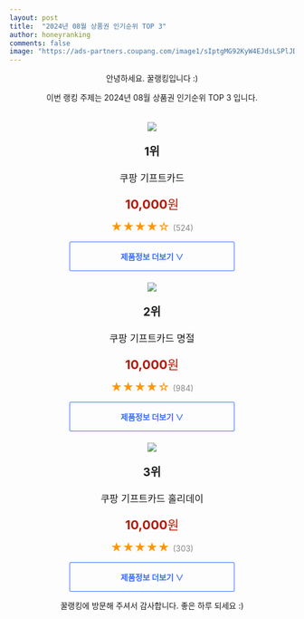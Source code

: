 ```yaml
---
layout: post
title:  "2024년 08월 상품권 인기순위 TOP 3"
author: honeyranking
comments: false
image: "https://ads-partners.coupang.com/image1/sIptgMG92KyW4EJdsLSPlJDQFuPDFYB3IsFDIs-jnZyqjcIphhFqpPeb7Pp9pjtRwHYrAMF2tQ7kPai0QG2LlpA1Uryqlgd3QggE3JUQMa2X3_fPz_dmljdPKz_BjWzmevDBXVDMmGo_Jd_zyqxt7PSOEc0mJEPKqFjopD145mGtYwHuNLm326ep5vQL2Hrm3BjP3BGBRvmlC-WXE9syeWdUItSmFD-b6aXXrhA90MPAmxr7TgHP5hKK7aJB1gsjsdHlhwTGOkVX8_j-5H4hPfUdBlP62hxRAL8="
---
```

<p style="text-align: center;">안녕하세요. 꿀랭킹입니다 :)</p>
<p style="text-align: center;">이번 랭킹 주제는 2024년 08월 상품권 인기순위 TOP 3 입니다.</p><center><img src="https://ads-partners.coupang.com/image1/sIptgMG92KyW4EJdsLSPlJDQFuPDFYB3IsFDIs-jnZyqjcIphhFqpPeb7Pp9pjtRwHYrAMF2tQ7kPai0QG2LlpA1Uryqlgd3QggE3JUQMa2X3_fPz_dmljdPKz_BjWzmevDBXVDMmGo_Jd_zyqxt7PSOEc0mJEPKqFjopD145mGtYwHuNLm326ep5vQL2Hrm3BjP3BGBRvmlC-WXE9syeWdUItSmFD-b6aXXrhA90MPAmxr7TgHP5hKK7aJB1gsjsdHlhwTGOkVX8_j-5H4hPfUdBlP62hxRAL8=" style="margin-top:20px" /></center><p style="text-align: center; font-size: 20px"><b>1위</b></p><p style="text-align: center; font-size: 17px">쿠팡 기프트카드</p><p style="text-align: center;"><span style="color: #b61800; font-size: 22px;"><b>10,000</b>원</span></p><p style="text-align: center;"><span style="color: #ff9600; font-size: 20px;">★★★★☆ </span><span style="color: #878787;">(524)</span></p><center><a href="https://link.coupang.com/re/AFFSDP?lptag=AF3899140&subid=honeyrank&pageKey=2091620993&itemId=7960381665&vendorItemId=75249435442&traceid=V0-153-a3f1cae077daf69c&requestid=20240812130000520223198417&token=31850C%7CGM"><div style="font-size: 14px; display: inline-block; padding: 15px 90px; color: #346aff; border-radius: 2px; border: 1px solid #346aff; cursor: pointer;"><b>제품정보 더보기 &or;</b></div></a></center><center><img src="https://ads-partners.coupang.com/image1/KlvZaSyFQATxn86-KiytdJZ5euN93bA0OoixEZcZLdI44weneRrcj4YNq0zrCIBWP1NJURaeryooKE2jeVvIMEIAiB6HYSX5F_nTS360JlWh7EMh2d5QvslbPjtCw0wW-KKpdu47OY0IhHXn5r4n3pbQhWAiceEsPW0aVbJ52S8PWk4krUByzEt6lq9h9yoC8EL_gq7WqxpGvduHhw--tAzbsGZQm-rfeNPbfJq9joBLrwXrwAd7f_XPpe2q_E71Fg8HDDsJ8xsM5TZGiAIf0OfUWZBrIzyfHco=" style="margin-top:20px" /></center><p style="text-align: center; font-size: 20px"><b>2위</b></p><p style="text-align: center; font-size: 17px">쿠팡 기프트카드 명절</p><p style="text-align: center;"><span style="color: #b61800; font-size: 22px;"><b>10,000</b>원</span></p><p style="text-align: center;"><span style="color: #ff9600; font-size: 20px;">★★★★☆ </span><span style="color: #878787;">(984)</span></p><center><a href="https://link.coupang.com/re/AFFSDP?lptag=AF3899140&subid=honeyrank&pageKey=2092621076&itemId=5894990883&vendorItemId=73193145955&traceid=V0-153-ee3285c8464b8226&requestid=20240812130000520223198417&token=31850C%7CGM"><div style="font-size: 14px; display: inline-block; padding: 15px 90px; color: #346aff; border-radius: 2px; border: 1px solid #346aff; cursor: pointer;"><b>제품정보 더보기 &or;</b></div></a></center><center><img src="https://ads-partners.coupang.com/image1/nksRbcoVUhJ31ILenmAQe5DhlAMUxmAm02xBP-WqtsyncqvD-Ru48XRHSx_0RZsCxVa-W2Ra9nF2e3hmJZPtsLn-pzQ1jprWrDwPW-kdxzQ0QaN4-TCxnzKk5eFkpB3Jl7A9SvvTX7GYXeSqyUAfgTx54esuxFgtQpz6J1j7WYGQr1N-QPF1cs5p9fVUzSSkhDDDHD_uafBXFFXrortheGbEbuorzLK4-_2wwnhW9LcHYglHHXra4yyoQ7AVVmCXnUm0l990OHV5yoMhg5cD5LjCztC629qlvUE3gA==" style="margin-top:20px" /></center><p style="text-align: center; font-size: 20px"><b>3위</b></p><p style="text-align: center; font-size: 17px">쿠팡 기프트카드 홀리데이</p><p style="text-align: center;"><span style="color: #b61800; font-size: 22px;"><b>10,000</b>원</span></p><p style="text-align: center;"><span style="color: #ff9600; font-size: 20px;">★★★★★ </span><span style="color: #878787;">(303)</span></p><center><a href="https://link.coupang.com/re/AFFSDP?lptag=AF3899140&subid=honeyrank&pageKey=4549436664&itemId=5519501125&vendorItemId=72819045226&traceid=V0-153-dd19dad360da639e&requestid=20240812130000520223198417&token=31850C%7CGM"><div style="font-size: 14px; display: inline-block; padding: 15px 90px; color: #346aff; border-radius: 2px; border: 1px solid #346aff; cursor: pointer;"><b>제품정보 더보기 &or;</b></div></a></center><p style="text-align: center;">꿀랭킹에 방문해 주셔서 감사합니다. 좋은 하루 되세요 :)</p>